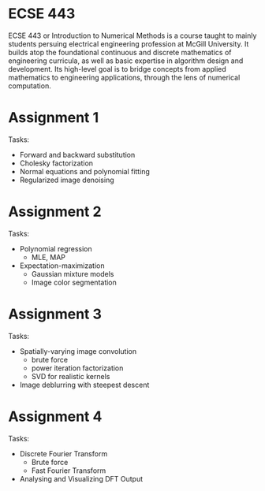 # ECSE 443
ECSE 443 or Introduction to Numerical Methods is a course taught to mainly students persuing electrical engineering profession at McGill University. It builds atop the foundational continuous and discrete mathematics of engineering curricula, as well as basic expertise in algorithm design and development. Its high-level goal is to bridge concepts from applied mathematics to engineering applications, through the lens of numerical computation.


# Assignment 1
Tasks:
* Forward and backward substitution
* Cholesky factorization
* Normal equations and polynomial fitting
* Regularized image denoising


# Assignment 2
Tasks:
* Polynomial regression
    * MLE, MAP
* Expectation-maximization
    * Gaussian mixture models
    * Image color segmentation
    
    
# Assignment 3
Tasks:
* Spatially-varying image convolution
    * brute force
    * power iteration factorization
    * SVD for realistic kernels
* Image deblurring with steepest descent


# Assignment 4
Tasks:
* Discrete Fourier Transform
   * Brute force
   * Fast Fourier Transform
* Analysing and Visualizing DFT Output
